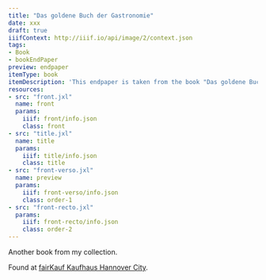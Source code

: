 ```yaml
---
title: "Das goldene Buch der Gastronomie"
date: xxx
draft: true
iiifContext: http://iiif.io/api/image/2/context.json
tags:
- Book
- bookEndPaper
preview: endpaper
itemType: book
itemDescription: 'This endpaper is taken from the book "Das goldene Buch der Gastronomie", by Günther Müller, self-published 1908 in Leipzig. <a class="worldcat" href="http://www.worldcat.org/oclc/1390124628">&nbsp;</a>'
resources:
- src: "front.jxl"
  name: front
  params:
    iiif: front/info.json
    class: front
- src: "title.jxl"
  name: title
  params:
    iiif: title/info.json
    class: title
- src: "front-verso.jxl"
  name: preview
  params:
    iiif: front-verso/info.json
    class: order-1
- src: "front-recto.jxl"
  params:
    iiif: front-recto/info.json
    class: order-2
---
```

Another book from my collection.
<!--more-->
<div class="source">
Found at <a target="_blank" href="https://fairkauf-hannover.de/einkaufen/standorte-oeffnungszeiten/#city">fairKauf Kaufhaus Hannover City</a>.
</div>
